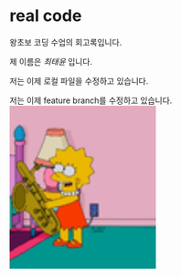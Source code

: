 # real code

왕초보 코딩 수업의 회고록입니다.

제 이름은 *최태윤* 입니다.

저는 이제 로컬 파일을 수정하고 있습니다.

저는 이제 feature branch를 수정하고 있습니다.
![](pic_0014.jpg)
